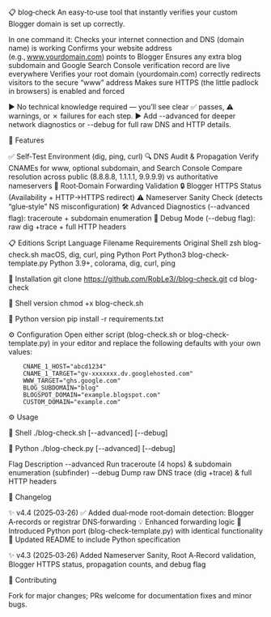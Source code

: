 📋 blog‑check
An easy‑to‑use tool that instantly verifies your custom Blogger domain is set up correctly.

In one command it:
Checks your internet connection and DNS (domain name) is working
Confirms your website address (e.g., www.yourdomain.com) points to Blogger
Ensures any extra blog subdomain and Google Search Console verification record are live everywhere
Verifies your root domain (yourdomain.com) correctly redirects visitors to the secure “www” address
Makes sure HTTPS (the little padlock in browsers) is enabled and forced

▶️ No technical knowledge required — you’ll see clear ✅ passes, ⚠ warnings, or ✗ failures for each step.
▶️ Add --advanced for deeper network diagnostics or --debug for full raw DNS and HTTP details.


🚀 Features

✅ Self‑Test Environment (dig, ping, curl)
🔍 DNS Audit & Propagation
Verify CNAMEs for www, optional subdomain, and Search Console
Compare resolution across public (8.8.8.8, 1.1.1.1, 9.9.9.9) vs authoritative nameservers
🔄 Root‑Domain Forwarding Validation
🔒 Blogger HTTPS Status (Availability + HTTP→HTTPS redirect)
⚠️ Nameserver Sanity Check (detects “glue‑style” NS misconfiguration)
🛠 Advanced Diagnostics (--advanced flag): traceroute + subdomain enumeration
🐞 Debug Mode (--debug flag): raw dig +trace + full HTTP headers


📋 Editions
Script	Language	Filename	Requirements
Original Shell	zsh	blog-check.sh	macOS, dig, curl, ping
Python Port	Python3	blog-check-template.py	Python 3.9+, colorama, dig, curl, ping


💾 Installation
    git clone https://github.com/RobLe3//blog-check.git
    cd blog-check

🐚 Shell version
    chmod +x blog-check.sh

🐍 Python version
    pip install -r requirements.txt


⚙️ Configuration
Open either script (blog-check.sh or blog-check-template.py) in your editor and replace the following defaults with your own values:

        CNAME_1_HOST="abcd1234"
        CNAME_1_TARGET="gv-xxxxxxx.dv.googlehosted.com"
        WWW_TARGET="ghs.google.com"
        BLOG_SUBDOMAIN="blog"
        BLOGSPOT_DOMAIN="example.blogspot.com"
        CUSTOM_DOMAIN="example.com"

⚙️ Usage

🐚 Shell
    ./blog-check.sh [--advanced] [--debug]

🐍 Python
    ./blog-check.py [--advanced] [--debug]

Flag	Description
--advanced	Run traceroute (4 hops) & subdomain enumeration (subfinder)
--debug	Dump raw DNS trace (dig +trace) & full HTTP headers


📝 Changelog

✨ v4.4 (2025‑03‑26)
✅ Added dual‑mode root‑domain detection: Blogger A‑records or registrar DNS‑forwarding
💡 Enhanced forwarding logic
🐍 Introduced Python port (blog-check-template.py) with identical functionality
📝 Updated README to include Python specification

✨ v4.3 (2025‑03‑26)
Added Nameserver Sanity, Root A‑Record validation, Blogger HTTPS status, propagation counts, and debug flag


🤝 Contributing

Fork for major changes; PRs welcome for documentation fixes and minor bugs.
